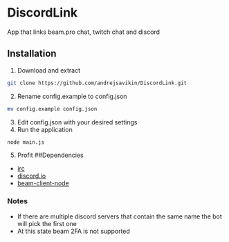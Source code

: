 # DiscordLink
App that links beam.pro chat, twitch chat and discord
## Installation
1. Download and extract
```Bash
git clone https://github.com/andrejsavikin/DiscordLink.git
```
2. Rename config.example to config.json
```Bash
mv config.example config.json
```
3. Edit config.json with your desired settings
4. Run the application
```Bash
node main.js
```
5. Profit
##Dependencies
* [irc](https://www.npmjs.com/package/irc)
* [discord.io](https://www.npmjs.com/package/discord.io)
* [beam-client-node](https://www.npmjs.com/package/beam-client-node)

### Notes
* If there are multiple discord servers that contain the same name the bot will pick the first one
* At this state beam 2FA is not supported

